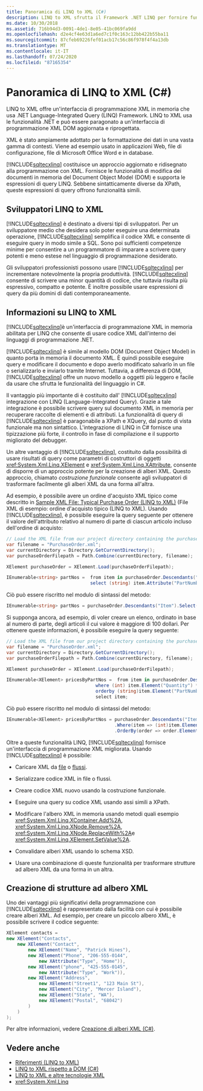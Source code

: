 ```yaml
---
title: Panoramica di LINQ to XML (C#)
description: LINQ to XML sfrutta il Framework .NET LINQ per fornire funzionalità di modifica dei documenti in memoria ed espressioni di query con funzionalità come XPath.
ms.date: 10/30/2018
ms.assetid: 716b94d3-0091-4de1-8e05-41bc069fa9dd
ms.openlocfilehash: d2e4cf4e63d1a6ed7c1f0c163c12bb422b55ba11
ms.sourcegitcommit: 87cfeb69226fef01acb17c56c86f978f4f4a13db
ms.translationtype: MT
ms.contentlocale: it-IT
ms.lasthandoff: 07/24/2020
ms.locfileid: "87165354"
---
```

# <a name="linq-to-xml-overview-c"></a>Panoramica di LINQ to XML (C#)

LINQ to XML offre un'interfaccia di programmazione XML in memoria che usa .NET Language-Integrated Query (LINQ) Framework. LINQ to XML usa le funzionalità .NET e può essere paragonato a un'interfaccia di programmazione XML DOM aggiornata e riprogettata.

XML è stato ampiamente adottato per la formattazione dei dati in una vasta gamma di contesti. Viene ad esempio usato in applicazioni Web, file di configurazione, file di Microsoft Office Word e in database.

[!INCLUDE[sqltecxlinq](~/includes/sqltecxlinq-md.md)] costituisce un approccio aggiornato e ridisegnato alla programmazione con XML. Fornisce le funzionalità di modifica dei documenti in memoria del Document Object Model (DOM) e supporta le espressioni di query LINQ. Sebbene sintatticamente diverse da XPath, queste espressioni di query offrono funzionalità simili.

## <a name="linq-to-xml-developers"></a>Sviluppatori LINQ to XML

[!INCLUDE[sqltecxlinq](~/includes/sqltecxlinq-md.md)] è destinato a diversi tipi di sviluppatori. Per un sviluppatore medio che desidera solo poter eseguire una determinata operazione, [!INCLUDE[sqltecxlinq](~/includes/sqltecxlinq-md.md)] semplifica il codice XML e consente di eseguire query in modo simile a SQL. Sono poi sufficienti competenze minime per consentire a un programmatore di imparare a scrivere query potenti e meno estese nel linguaggio di programmazione desiderato.

Gli sviluppatori professionisti possono usare [!INCLUDE[sqltecxlinq](~/includes/sqltecxlinq-md.md)] per incrementare notevolmente la propria produttività. [!INCLUDE[sqltecxlinq](~/includes/sqltecxlinq-md.md)] consente di scrivere una minor quantità di codice, che tuttavia risulta più espressivo, compatto e potente. È inoltre possibile usare espressioni di query da più domini di dati contemporaneamente.

## <a name="what-is-linq-to-xml"></a>Informazioni su LINQ to XML

[!INCLUDE[sqltecxlinq](~/includes/sqltecxlinq-md.md)]è un'interfaccia di programmazione XML in memoria abilitata per LINQ che consente di usare codice XML dall'interno dei linguaggi di programmazione .NET.

[!INCLUDE[sqltecxlinq](~/includes/sqltecxlinq-md.md)] è simile al modello DOM (Document Object Model) in quanto porta in memoria il documento XML. È quindi possibile eseguire query e modificare il documento e dopo averlo modificato salvarlo in un file o serializzarlo e inviarlo tramite Internet. Tuttavia, a differenza di DOM, [!INCLUDE[sqltecxlinq](~/includes/sqltecxlinq-md.md)] offre un nuovo modello a oggetti più leggero e facile da usare che sfrutta le funzionalità del linguaggio in C#.

Il vantaggio più importante di è costituito dall' [!INCLUDE[sqltecxlinq](~/includes/sqltecxlinq-md.md)] integrazione con LINQ (Language-Integrated Query). Grazie a tale integrazione è possibile scrivere query sul documento XML in memoria per recuperare raccolte di elementi e di attributi. La funzionalità di query di [!INCLUDE[sqltecxlinq](~/includes/sqltecxlinq-md.md)] è paragonabile a XPath e XQuery, dal punto di vista funzionale ma non sintattico. L'integrazione di LINQ in C# fornisce una tipizzazione più forte, il controllo in fase di compilazione e il supporto migliorato del debugger.

Un altre vantaggio di [!INCLUDE[sqltecxlinq](~/includes/sqltecxlinq-md.md)], costituito dalla possibilità di usare risultati di query come parametri di costruttori di oggetti <xref:System.Xml.Linq.XElement> e <xref:System.Xml.Linq.XAttribute>, consente di disporre di un approccio potente per la creazione di alberi XML. Questo approccio, chiamato *costruzione funzionale* consente agli sviluppatori di trasformare facilmente gli alberi XML da una forma all'altra.

Ad esempio, è possibile avere un ordine d'acquisto XML tipico come descritto in [Sample XML File: Typical Purchase Order (LINQ to XML)](sample-xml-file-typical-purchase-order-linq-to-xml-1.md) (File XML di esempio: ordine d'acquisto tipico (LINQ to XML). Usando [!INCLUDE[sqltecxlinq](~/includes/sqltecxlinq-md.md)], è possibile eseguire la query seguente per ottenere il valore dell'attributo relativo al numero di parte di ciascun articolo incluso dell'ordine di acquisto:

```csharp
// Load the XML file from our project directory containing the purchase orders
var filename = "PurchaseOrder.xml";
var currentDirectory = Directory.GetCurrentDirectory();
var purchaseOrderFilepath = Path.Combine(currentDirectory, filename);

XElement purchaseOrder = XElement.Load(purchaseOrderFilepath);

IEnumerable<string> partNos =  from item in purchaseOrder.Descendants("Item")
                               select (string) item.Attribute("PartNumber");
```

Ciò può essere riscritto nel modulo di sintassi del metodo:

```csharp
IEnumerable<string> partNos = purchaseOrder.Descendants("Item").Select(x => (string) x.Attribute("PartNumber"));
```

Si supponga ancora, ad esempio, di voler creare un elenco, ordinato in base al numero di parte, degli articoli il cui valore è maggiore di 100 dollari. Per ottenere queste informazioni, è possibile eseguire la query seguente:

```csharp
// Load the XML file from our project directory containing the purchase orders
var filename = "PurchaseOrder.xml";
var currentDirectory = Directory.GetCurrentDirectory();
var purchaseOrderFilepath = Path.Combine(currentDirectory, filename);

XElement purchaseOrder = XElement.Load(purchaseOrderFilepath);

IEnumerable<XElement> pricesByPartNos =  from item in purchaseOrder.Descendants("Item")
                                 where (int) item.Element("Quantity") * (decimal) item.Element("USPrice") > 100
                                 orderby (string)item.Element("PartNumber")
                                 select item;
```

Ciò può essere riscritto nel modulo di sintassi del metodo:

```csharp
IEnumerable<XElement> pricesByPartNos = purchaseOrder.Descendants("Item")
                                        .Where(item => (int)item.Element("Quantity") * (decimal)item.Element("USPrice") > 100)
                                        .OrderBy(order => order.Element("PartNumber"));
```

Oltre a queste funzionalità LINQ, [!INCLUDE[sqltecxlinq](~/includes/sqltecxlinq-md.md)] fornisce un'interfaccia di programmazione XML migliorata. Usando [!INCLUDE[sqltecxlinq](~/includes/sqltecxlinq-md.md)] è possibile:

- Caricare XML da [file](how-to-load-xml-from-a-file.md) o [flussi](how-to-stream-xml-fragments-from-an-xmlreader.md).

- Serializzare codice XML in file o flussi.

- Creare codice XML nuovo usando la costruzione funzionale.

- Eseguire una query su codice XML usando assi simili a XPath.

- Modificare l'albero XML in memoria usando metodi quali esempio <xref:System.Xml.Linq.XContainer.Add%2A>, <xref:System.Xml.Linq.XNode.Remove%2A>, <xref:System.Xml.Linq.XNode.ReplaceWith%2A>e <xref:System.Xml.Linq.XElement.SetValue%2A>.

- Convalidare alberi XML usando lo schema XSD.

- Usare una combinazione di queste funzionalità per trasformare strutture ad albero XML da una forma in un altra.

## <a name="creating-xml-trees"></a>Creazione di strutture ad albero XML

Uno dei vantaggi più significativi della programmazione con [!INCLUDE[sqltecxlinq](~/includes/sqltecxlinq-md.md)] è rappresentato dalla facilità con cui è possibile creare alberi XML. Ad esempio, per creare un piccolo albero XML, è possibile scrivere il codice seguente:

```csharp
XElement contacts =
new XElement("Contacts",
    new XElement("Contact",
        new XElement("Name", "Patrick Hines"),
        new XElement("Phone", "206-555-0144",
            new XAttribute("Type", "Home")),
        new XElement("phone", "425-555-0145",
            new XAttribute("Type", "Work")),
        new XElement("Address",
            new XElement("Street1", "123 Main St"),
            new XElement("City", "Mercer Island"),
            new XElement("State", "WA"),
            new XElement("Postal", "68042")
        )
    )
);
```

Per altre informazioni, vedere [Creazione di alberi XML (C#)](./creating-xml-trees-linq-to-xml-2.md).

## <a name="see-also"></a>Vedere anche

- [Riferimenti (LINQ to XML)](./reference-linq-to-xml.md)
- [LINQ to XML rispetto a DOM (C#)](./linq-to-xml-vs-dom.md)
- [LINQ to XML e altre tecnologie XML](./linq-to-xml-vs-other-xml-technologies.md)
- <xref:System.Xml.Linq>
